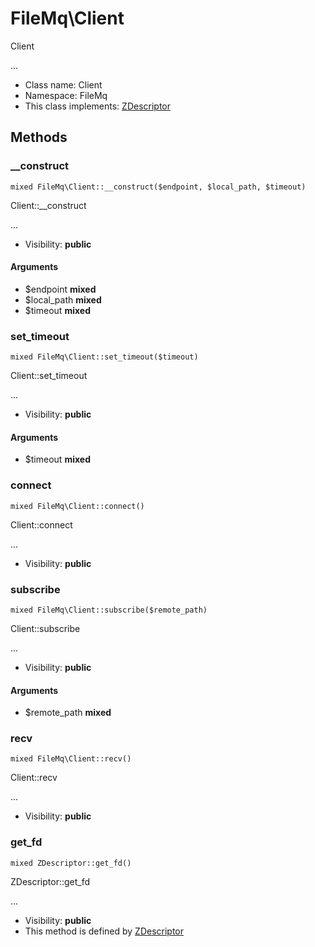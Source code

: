 FileMq\Client
===============

Client

...


* Class name: Client
* Namespace: FileMq
* This class implements: [ZDescriptor](ZDescriptor.md)






Methods
-------


### __construct

    mixed FileMq\Client::__construct($endpoint, $local_path, $timeout)

Client::__construct

...

* Visibility: **public**


#### Arguments
* $endpoint **mixed**
* $local_path **mixed**
* $timeout **mixed**



### set_timeout

    mixed FileMq\Client::set_timeout($timeout)

Client::set_timeout

...

* Visibility: **public**


#### Arguments
* $timeout **mixed**



### connect

    mixed FileMq\Client::connect()

Client::connect

...

* Visibility: **public**




### subscribe

    mixed FileMq\Client::subscribe($remote_path)

Client::subscribe

...

* Visibility: **public**


#### Arguments
* $remote_path **mixed**



### recv

    mixed FileMq\Client::recv()

Client::recv

...

* Visibility: **public**




### get_fd

    mixed ZDescriptor::get_fd()

ZDescriptor::get_fd

...

* Visibility: **public**
* This method is defined by [ZDescriptor](ZDescriptor.md)



